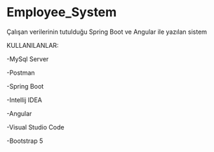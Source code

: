 # Employee_System
Çalışan verilerinin tutulduğu Spring Boot ve Angular ile yazılan sistem

KULLANILANLAR:

-MySql Server

-Postman

-Spring Boot

-Intellij IDEA

-Angular

-Visual Studio Code

-Bootstrap 5
